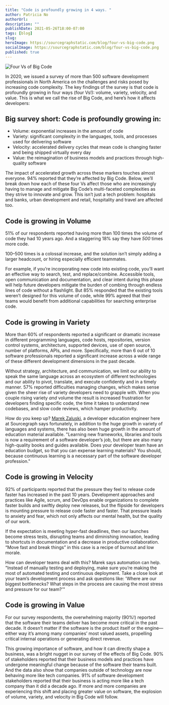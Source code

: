 ```yaml
---
title: "Code is profoundly growing in 4 ways. "
author: Patricia No
authorUrl: 
description: ""
publishDate: 2021-05-26T18:00-07:00
tags: [blog]
slug: 
heroImage: https://sourcegraphstatic.com/blog/four-vs-big-code.png
socialImage: https://sourcegraphstatic.com/blog/four-vs-big-code.png
published: true
---
```


![Four Vs of Big Code](https://sourcegraphstatic.com/blog/four-vs-big-code.png)

In 2020, we issued a survey of more than 500 software development professionals in North America on the challenges and risks posed by increasing code complexity. 
The key findings of the survey is that code is profoundly growing in four ways (four Vs!): volume, variety, velocity, and value. 
This is what we call the rise of Big Code, and here’s how it affects developers:

## Big survey short: Code is profoundly growing in: 

- Volume: exponential increases in the amount of code 
- Variety: significant complexity in the languages, tools, and processes used for delivering software
- Velocity: accelerated delivery cycles that mean code is changing faster and being shipped virtually every day
- Value: the reimagination of business models and practices through high-quality software

The impact of accelerated growth across these markers touches almost everyone. 94% reported that they’re affected by Big Code. 
Below, we’ll break down how each of these four Vs affect those who are increasingly having to manage and mitigate Big Code’s multi-faceted complexities as they strive to innovate and grow. 
This isn’t just a tech problem: hospitals and banks, urban development and retail, hospitality and travel are affected too. 

## Code is growing in Volume

51% of our respondents reported having more than 100 times the volume of code they had 10 years ago. 
And a staggering 18% say they have _500_ times more code.

100–500 times is a colossal increase, and the solution isn’t simply adding a larger headcount, or hiring especially efficient teammates. 

For example, if you’re incorporating new code into existing code, you’ll want an effective way to search, test, and replace/combine. 
Accessible tools, open communication and documentation, and clear intent during this phase will help future developers mitigate the burden of combing through endless lines of code without a flashlight. 
But 85% responded that the existing tools weren’t designed for this volume of code, while 99% agreed that their teams would benefit from additional capabilities for searching enterprise code. 

## Code is growing in Variety

More than 60% of respondents reported a significant or dramatic increase in different programming languages, code hosts, repositories, version control systems, architecture, supported devices, use of open source, number of platforms, APIs, and more. 
Specifically, more than 6 out of 10 software professionals reported a significant increase across a wide range of these different development dimensions in the past decade. 

Without strategy, architecture, and communication, we limit our ability to speak the same language across an ecosystem of different technologies and our ability to pivot, translate, and execute confidently and in a timely manner. 
57% reported difficulties managing changes, which makes sense given the sheer rise of variety developers need to grapple with. 
When you couple rising variety _and_ volume the result is increased frustration for developers finding specific code, the time it takes to understand new codebases, and slow code reviews, which hamper productivity. 

How do you keep up? [Marek Zaluski](/handbook/company/team#marek-zaluski), a developer education engineer here at Sourcegraph says fortunately, in addition to the huge growth in variety of languages and systems, there has also been huge growth in the amount of education material available. 
"Learning new frameworks, libraries and tools is now a requirement of a software developer’s job, but there are also many high-quality books and guides available. 
Does your developer team have an education budget, so that you can expense learning materials? You should, because continuous learning is a necessary part of the software developer profession."

## Code is growing in Velocity

92% of participants reported that the pressure they feel to release code faster has increased in the past 10 years. 
Development approaches and practices like Agile, scrum, and DevOps enable organizations to complete faster builds and swiftly deploy new releases, but the flipside for developers is mounting pressure to release code faster and faster. 
That pressure leads to anxiety and fear, which not only affects our mental health, but the quality of our work. 

If the expectation is meeting hyper-fast deadlines, then our launches become stress tests, disrupting teams and diminishing innovation, leading to shortcuts in documentation and a decrease in productive collaboration. 
“Move fast and break things” in this case is a recipe of burnout and low morale.

How can developer teams deal with this? Marek says automation can help. 
"Instead of manually testing and deploying, make sure you’re making the most of automated testing and continuous deployment. 
Take a close look at your team’s development process and ask questions like: 'Where are our biggest bottlenecks? 
What steps in the process are causing the most stress and pressure for our team?'"

## Code is growing in Value

For our survey respondents, the overwhelming majority (90%!) reported that the software their teams deliver has become more critical in the past decade. 
It doesn’t matter if the software is the product itself or the engine—either way it’s among many companies’ most valued assets, propelling critical internal operations or generating direct revenue. 

This growing importance of software, and how it can directly shape a business, was a bright nugget in our survey of the effects of Big Code. 
90% of stakeholders reported that their business models and practices have undergone meaningful change because of the software their teams built. 
And the data also show that companies outside of technology are now behaving more like tech companies. 
91% of software development stakeholders reported that their business is acting more like a tech company than it did a decade ago. 
If more and more companies are experiencing this shift and placing greater value on software, the explosion of volume, variety, and velocity in Big Code will follow. 